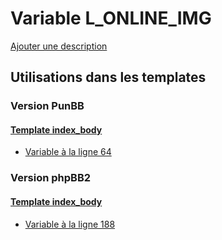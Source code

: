 # Variable L_ONLINE_IMG
[Ajouter une description](https://fa-tvars.appspot.com/var/L_ONLINE_IMG)

## Utilisations dans les templates

### Version PunBB

#### [Template index_body](punbb/index_body.md)
* [Variable &agrave; la ligne 64](../punbb/index_body.tpl#L64)

### Version phpBB2

#### [Template index_body](subsilver/index_body.md)
* [Variable &agrave; la ligne 188](../subsilver/index_body.tpl#L188)